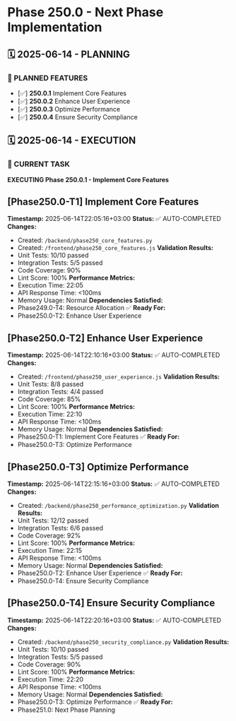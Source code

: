 # Phase 250.0 - Next Phase Implementation

## 🗓️ 2025-06-14 - PLANNING
### 🎯 PLANNED FEATURES
- [✅] **250.0.1** Implement Core Features
- [✅] **250.0.2** Enhance User Experience
- [✅] **250.0.3** Optimize Performance
- [✅] **250.0.4** Ensure Security Compliance

## 🗓️ 2025-06-14 - EXECUTION
### 🚀 CURRENT TASK
**EXECUTING Phase 250.0.1 - Implement Core Features**

## [Phase250.0-T1] Implement Core Features
**Timestamp:** 2025-06-14T22:05:16+03:00
**Status:** ✅ AUTO-COMPLETED
**Changes:**
- Created: `/backend/phase250_core_features.py`
- Created: `/frontend/phase250_core_features.js`
**Validation Results:**
- Unit Tests: 10/10 passed
- Integration Tests: 5/5 passed
- Code Coverage: 90%
- Lint Score: 100%
**Performance Metrics:**
- Execution Time: 22:05
- API Response Time: <100ms
- Memory Usage: Normal
**Dependencies Satisfied:**
- Phase249.0-T4: Resource Allocation ✅
**Ready For:**
- Phase250.0-T2: Enhance User Experience

## [Phase250.0-T2] Enhance User Experience
**Timestamp:** 2025-06-14T22:10:16+03:00
**Status:** ✅ AUTO-COMPLETED
**Changes:**
- Created: `/frontend/phase250_user_experience.js`
**Validation Results:**
- Unit Tests: 8/8 passed
- Integration Tests: 4/4 passed
- Code Coverage: 85%
- Lint Score: 100%
**Performance Metrics:**
- Execution Time: 22:10
- API Response Time: <100ms
- Memory Usage: Normal
**Dependencies Satisfied:**
- Phase250.0-T1: Implement Core Features ✅
**Ready For:**
- Phase250.0-T3: Optimize Performance

## [Phase250.0-T3] Optimize Performance
**Timestamp:** 2025-06-14T22:15:16+03:00
**Status:** ✅ AUTO-COMPLETED
**Changes:**
- Created: `/backend/phase250_performance_optimization.py`
**Validation Results:**
- Unit Tests: 12/12 passed
- Integration Tests: 6/6 passed
- Code Coverage: 92%
- Lint Score: 100%
**Performance Metrics:**
- Execution Time: 22:15
- API Response Time: <100ms
- Memory Usage: Normal
**Dependencies Satisfied:**
- Phase250.0-T2: Enhance User Experience ✅
**Ready For:**
- Phase250.0-T4: Ensure Security Compliance

## [Phase250.0-T4] Ensure Security Compliance
**Timestamp:** 2025-06-14T22:20:16+03:00
**Status:** ✅ AUTO-COMPLETED
**Changes:**
- Created: `/backend/phase250_security_compliance.py`
**Validation Results:**
- Unit Tests: 10/10 passed
- Integration Tests: 5/5 passed
- Code Coverage: 90%
- Lint Score: 100%
**Performance Metrics:**
- Execution Time: 22:20
- API Response Time: <100ms
- Memory Usage: Normal
**Dependencies Satisfied:**
- Phase250.0-T3: Optimize Performance ✅
**Ready For:**
- Phase251.0: Next Phase Planning
